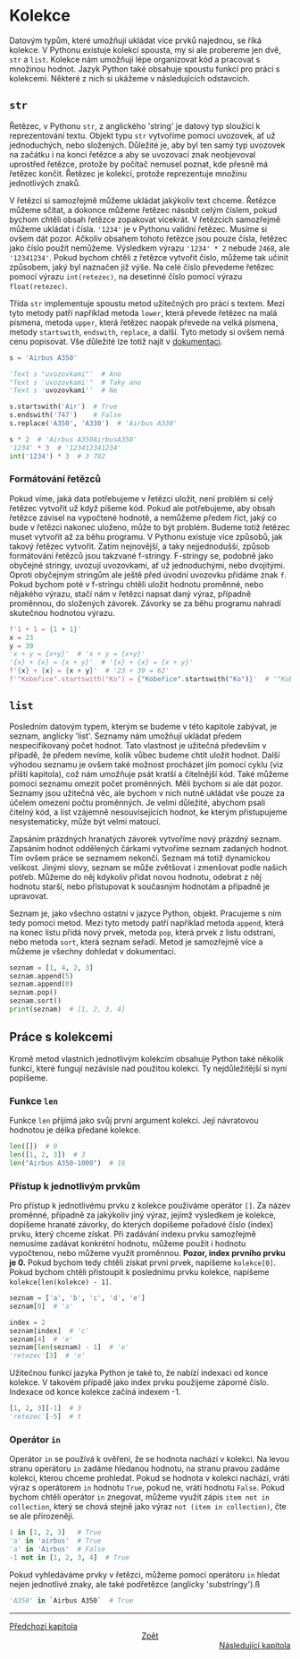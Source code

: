 # Kolekce

Datovým typům, které umožňují ukládat více prvků najednou, se říká kolekce.
V Pythonu existuje kolekcí spousta, my si ale probereme jen dvě, `str` a `list`.
Kolekce nám umožňují lépe organizovat kód a pracovat s množinou hodnot. Jazyk
Python také obsahuje spoustu funkcí pro práci s kolekcemi. Některé z nich si
ukážeme v následujících odstavcích.

## `str`

Řetězec, v Pythonu `str`, z anglického 'string' je datový typ sloužící
k reprezentování textu. Objekt typu `str` vytvoříme pomocí uvozovek, ať už
jednoduchých, nebo složených. Důležité je, aby byl ten samý typ uvozovek
na začátku i na konci řetězce a aby se uvozovací znak neobjevoval uprostřed
řetězce, protože by počítač nemusel poznat, kde přesně má řetězec končit.
Řetězec je kolekcí, protože reprezentuje množinu jednotlivých znaků.

V řetězci si samozřejmě můžeme ukládat jakýkoliv text chceme. Řetězce můžeme
sčítat, a dokonce můžeme řetězec násobit celým číslem, pokud bychom chtěli
obsah řetězce zopakovat vícekrát. V řetězcích samozřejmě můžeme ukládat i čísla.
`'1234'` je v Pythonu validní řetězec. Musíme si ovšem dát pozor. Ačkoliv
obsahem tohoto řetězce jsou pouze čísla, řetězec jako číslo použít nemůžeme.
Výsledkem výrazu `'1234' * 2` nebude `2468`, ale `'12341234'`. Pokud bychom
chtěli z řetězce vytvořit číslo, můžeme tak učinit způsobem, jaký byl naznačen
již výše. Na celé číslo převedeme řetězec pomocí výrazu `int(retezec)`,
na desetinné číslo pomocí výrazu `float(retezec)`.

Třída `str` implementuje spoustu metod užitečných pro práci s textem. Mezi tyto
metody patří například metoda `lower`, která převede řetězec na malá písmena,
metoda `upper`, která řetězec naopak převede na velká písmena, metody
`startswith`, `endswith`, `replace`, a další. Tyto metody si ovšem nemá cenu
popisovat. Vše důležité lze totiž najít
v [dokumentaci](https://docs.python.org/3/library/stdtypes.html#textseq).

```Python
s = 'Airbus A350'

'Text s "uvozovkami"'  # Ano
"Text s 'uvozovkami'"  # Taky ano
'Text s 'uvozovkami''  # Ne

s.startswith('Air')  # True
s.endswith('747')    # False
s.replace('A350', 'A330')  # 'Airbus A330'

s * 2  # 'Airbus A350AirbusA350'
'1234' * 3  # '123412341234'
int('1234') * 3  # 3 702
```

### Formátování řetězců

Pokud víme, jaká data potřebujeme v řetězci uložit, není problém si celý
řetězec vytvořit už když píšeme kód. Pokud ale potřebujeme, aby obsah řetězce
závisel na vypočtené hodnotě, a nemůžeme předem říct, jaký co bude v řetězci
nakonec uloženo, může to být problém. Budeme totiž řetězec muset vytvořit až
za běhu programu. V Pythonu existuje více způsobů, jak takový řetězec vytvořit.
Zatím nejnovější, a taky nejjednodušší, způsob formátování řetězců jsou
takzvané f-stringy. F-stringy se, podobně jako obyčejné stringy, uvozují
uvozovkami, ať už jednoduchými, nebo dvojitými. Oproti obyčejným stringům
ale ještě před úvodní uvozovku přidáme znak `f`. Pokud bychom poté v f-stringu
chtěli uložit hodnotu proměnné, nebo nějakého výrazu, stačí nám v řetězci napsat
daný výraz, případně proměnnou, do složených závorek. Závorky se za běhu
programu nahradí skutečnou hodnotou výrazu.

```Python
f'1 + 1 = {1 + 1}'
x = 23
y = 39
'x + y = {x+y}'  # 'x + y = {x+y}'
'{x} + {x} = {x + y}'  # '{x} + {x} = {x + y}'
f'{x} + {x} = {x + y}'  # '23 + 39 = 62'
f'"Kobeřice".startswith("Ko") = {"Kobeřice".startswith("Ko")}'  # '"Kobeřice".startswith("Ko") = True'
```

## `list`

Posledním datovým typem, kterým se budeme v této kapitole zabývat, je seznam,
anglicky 'list'. Seznamy nám umožňují ukládat předem nespecifikovaný počet hodnot.
Tato vlastnost je užitečná především v případě, že předem nevíme, kolik vůbec
budeme chtít uložit hodnot. Další výhodou seznamu je ovšem také možnost
procházet jím pomocí cyklu (viz příští kapitola), což nám umožňuje psát kratší
a čitelnější kód. Také můžeme pomocí seznamu omezit počet proměnných. Měli
bychom si ale dát pozor. Seznamy jsou užitečná věc, ale bychom v nich nutně
ukládat vše pouze za účelem omezení počtu proměnných. Je velmi důležité, abychom
psali čitelný kód, a list vzájemně nesouvisejících hodnot, ke kterým
přistupujeme nesystematicky, může být velmi matoucí.

Zapsáním prázdných hranatých závorek vytvoříme nový prázdný seznam. Zapsáním
hodnot oddělených čárkami vytvoříme seznam zadaných hodnot. Tím ovšem práce
se seznamem nekončí. Seznam má totiž dynamickou velikost. Jinými slovy,
seznam se může zvětšovat i zmenšovat podle našich potřeb. Můžeme do něj kdykoliv
přidat novou hodnotu, odebrat z něj hodnotu starší, nebo přistupovat k současným
hodnotám a případně je upravovat.

Seznam je, jako všechno ostatní v jazyce Python, objekt. Pracujeme s ním tedy
pomocí metod. Mezi tyto metody patří například metoda `append`, která na konec
listu přidá nový prvek, metoda `pop`, která prvek z listu odstraní, nebo metoda
`sort`, která seznam seřadí. Metod je samozřejmě více a můžeme je všechny
dohledat v dokumentaci.

```Python
seznam = [1, 4, 2, 3]
seznam.append(5)
seznam.append(0)
seznam.pop()
seznam.sort()
print(seznam)  # [1, 2, 3, 4]

```

## Práce s kolekcemi

Kromě metod vlastních jednotlivým kolekcím obsahuje Python také několik funkcí,
které fungují nezávisle nad použitou kolekcí. Ty nejdůležitější si nyní
popíšeme.

### Funkce `len`

Funkce `len` přijímá jako svůj první argument kolekci. Její návratovou hodnotou
je délka předané kolekce.

```Python
len([])  # 0
len([1, 2, 3])  # 3
len("Airbus A350-1000")  # 16
```

### Přístup k jednotlivým prvkům

Pro přístup k jednotlivému prvku z kolekce používáme operátor `[]`. Za název
proměnné, případně za jakýkoliv jiný výraz, jejímž výsledkem je kolekce,
dopíšeme hranaté závorky, do kterých dopíšeme pořadové číslo (index) prvku,
který chceme získat. Při zadávání indexu prvku samozřejmě nemusíme zadávat
konkrétní hodnotu, můžeme použít i hodnotu vypočtenou, nebo můžeme využít
proměnnou. **Pozor, index prvního prvku je 0.** Pokud bychom tedy chtěli získat
první prvek, napíšeme `kolekce[0]`. Pokud bychom chtěli přistoupit k poslednímu
prvku kolekce, napíšeme `kolekce[len(kolekce) - 1]`.

```Python
seznam = ['a', 'b', 'c', 'd', 'e']
seznam[0]  # 'a'

index = 2
seznam[index]  # 'c'
seznam[4]  # 'e'
seznam[len(seznam) - 1]  # 'e'
'retezec'[3]  # 'e'
```

Užitečnou funkcí jazyka Python je také to, že nabízí indexaci od konce kolekce.
V takovém případě jako index prvku použijeme záporné číslo. Indexace od konce
kolekce začíná indexem -1.

```Python
[1, 2, 3][-1]  # 3
'retezec'[-5]  # t
```

### Operátor `in`

Operátor `in` se používá k ověření, že se hodnota nachází v kolekci. Na levou
stranu operátoru `in` zadáme hledanou hodnotu, na stranu pravou zadáme kolekci,
kterou chceme prohledat. Pokud se hodnota v kolekci nachází, vrátí výraz
s operátorem `in` hodnotu `True`, pokud ne, vrátí hodnotu `False`. Pokud bychom
chtěli operátor `in` znegovat, můžeme využít zápis `item not in collection`,
který se chová stejně jako výraz `not (item in collection)`, čte se ale
přirozeněji.

```Python
1 in [1, 2, 3]   # True
'a' in 'airbus'  # True
'a' in 'Airbus'  # False
-1 not in [1, 2, 3, 4]  # True
```

Pokud vyhledáváme prvky v řetězci, můžeme pomocí operátoru `in` hledat nejen
jednotlivé znaky, ale také podřetězce (anglicky 'substringy').ß

```Python
'A350' in `Airbus A350`  # True
```

---

<div style="text-align: left"  > <a href="data_types.md">Předchozí kapitola   </a> </div>
<div style="text-align: center"> <a href="../README.md">Zpět                  </a> </div>
<div style="text-align: right" > <a href="constructs.md">Následující kapitola </a> </div>

